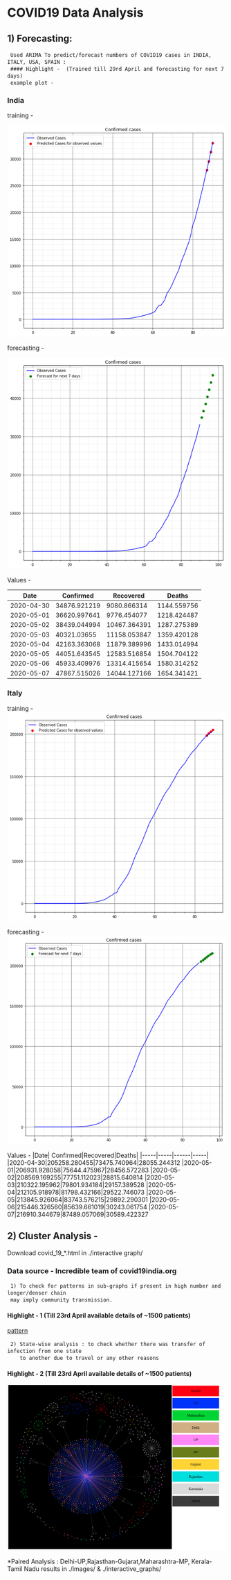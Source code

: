 # COVID19 Data Analysis

## 1) Forecasting:
     Used ARIMA To predict/forecast numbers of COVID19 cases in INDIA, ITALY, USA, SPAIN :
     #### Highlight -  (Trained till 29rd April and forecasting for next 7 days)
     example plot - 
   ### India
   training - 
   
   ![India](https://github.com/akjayant/COVID19-Data-Analysis/blob/master/images/INDIA_training.png)
   
   
   forecasting - 
   
   ![India](https://github.com/akjayant/COVID19-Data-Analysis/blob/master/images/india_forecasting.png)
   
   Values -
   
|Date| Confirmed|Recovered|Deaths|
|-----|-----|------|-----|
2020-04-30|34876.921219|9080.866314|1144.559756
2020-05-01|36620.997641|9776.454077|1218.424487
2020-05-02|38439.044994|10467.364391|1287.275389
2020-05-03|40321.03655|11158.053847|1359.420128
2020-05-04|42163.363068|11879.389996|1433.014994
2020-05-05|44051.643545|12583.516854|1504.704122
2020-05-06|45933.409976|13314.415654|1580.314252
2020-05-07|47867.515026|14044.127166|1654.341421

  ### Italy
   training - 
   ![Italy](https://github.com/akjayant/COVID19-Data-Analysis/blob/master/images/italy_training.png)
   
   forecasting - 
   ![Italy](https://github.com/akjayant/COVID19-Data-Analysis/blob/master/images/italy_forecasting.png)
   
   Values -
|Date| Confirmed|Recovered|Deaths|
|-----|-----|------|-----|
|2020-04-30|205258.280455|73475.740964|28055.244312
|2020-05-01|206931.928058|75644.475967|28456.572283
|2020-05-02|208569.169255|77751.112023|28815.640814
|2020-05-03|210322.195962|79801.934184|29157.389528
|2020-05-04|212105.918978|81798.432166|29522.746073
|2020-05-05|213845.926064|83743.576215|29892.290301
|2020-05-06|215446.326560|85639.661019|30243.061754
|2020-05-07|216910.344679|87489.057069|30589.422327



## 2) Cluster Analysis - 
Download covid_19_*.html in ./interactive graph/
### Data source - Incredible team of covid19india.org
     1) To check for patterns in sub-graphs if present in high number and longer/denser chain 
     may imply community transmission.
 #### Highlight - 1 (Till 23rd April available details of ~1500 patients)
 
  [pattern](https://github.com/akjayant/COVID19-Data-Analysis/blob/master/images/full.png)
  
     2) State-wise analysis : to check whether there was transfer of infection from one state 
        to another due to travel or any other reasons
        
 #### Highlight - 2 (Till 23rd April available details of ~1500 patients)
 ![State-wise analysis India](https://github.com/akjayant/COVID19-Data-Analysis/blob/master/images/top_8.png)
  
  *Paired Analysis : Delhi-UP,Rajasthan-Gujarat,Maharashtra-MP, Kerala-Tamil Nadu results in ./images/ & ./interactive_graphs/




     

